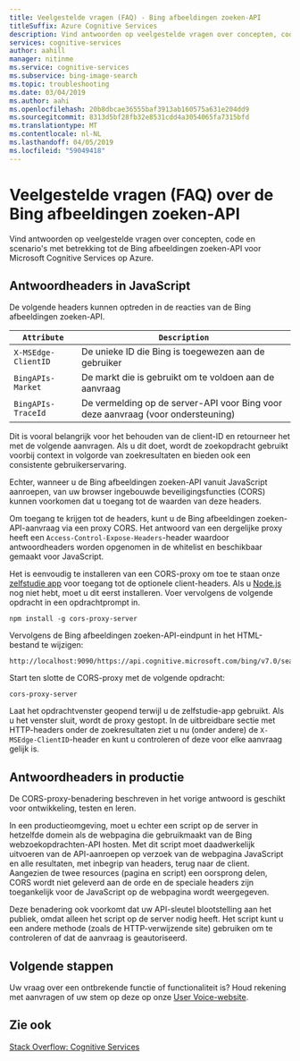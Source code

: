 ```yaml
---
title: Veelgestelde vragen (FAQ) - Bing afbeeldingen zoeken-API
titleSuffix: Azure Cognitive Services
description: Vind antwoorden op veelgestelde vragen over concepten, code en scenario's met betrekking tot de Bing afbeeldingen zoeken-API.
services: cognitive-services
author: aahill
manager: nitinme
ms.service: cognitive-services
ms.subservice: bing-image-search
ms.topic: troubleshooting
ms.date: 03/04/2019
ms.author: aahi
ms.openlocfilehash: 20b8dbcae36555baf3913ab160575a631e204dd9
ms.sourcegitcommit: 8313d5bf28fb32e8531cdd4a3054065fa7315bfd
ms.translationtype: MT
ms.contentlocale: nl-NL
ms.lasthandoff: 04/05/2019
ms.locfileid: "59049418"
---
```

# <a name="frequently-asked-questions-faq-about-the-bing-image-search-api"></a>Veelgestelde vragen (FAQ) over de Bing afbeeldingen zoeken-API

Vind antwoorden op veelgestelde vragen over concepten, code en scenario's met betrekking tot de Bing afbeeldingen zoeken-API voor Microsoft Cognitive Services op Azure.

## <a name="response-headers-in-javascript"></a>Antwoordheaders in JavaScript

De volgende headers kunnen optreden in de reacties van de Bing afbeeldingen zoeken-API.

| `Attribute`         | `Description` |
| ------------------- | ------------- |
| `X-MSEdge-ClientID` |De unieke ID die Bing is toegewezen aan de gebruiker |
| `BingAPIs-Market`   |De markt die is gebruikt om te voldoen aan de aanvraag |
| `BingAPIs-TraceId`  |De vermelding op de server-API voor Bing voor deze aanvraag (voor ondersteuning) |

Dit is vooral belangrijk voor het behouden van de client-ID en retourneer het met de volgende aanvragen. Als u dit doet, wordt de zoekopdracht gebruikt voorbij context in volgorde van zoekresultaten en bieden ook een consistente gebruikerservaring.

Echter, wanneer u de Bing afbeeldingen zoeken-API vanuit JavaScript aanroepen, van uw browser ingebouwde beveiligingsfuncties (CORS) kunnen voorkomen dat u toegang tot de waarden van deze headers.

Om toegang te krijgen tot de headers, kunt u de Bing afbeeldingen zoeken-API-aanvraag via een proxy CORS. Het antwoord van een dergelijke proxy heeft een `Access-Control-Expose-Headers`-header waardoor antwoordheaders worden opgenomen in de whitelist en beschikbaar gemaakt voor JavaScript.

Het is eenvoudig te installeren van een CORS-proxy om toe te staan onze [zelfstudie app](tutorial-bing-image-search-single-page-app.md) voor toegang tot de optionele client-headers. Als u [Node.js](https://nodejs.org/en/download/) nog niet hebt, moet u dit eerst installeren. Voer vervolgens de volgende opdracht in een opdrachtprompt in.

    npm install -g cors-proxy-server

Vervolgens de Bing afbeeldingen zoeken-API-eindpunt in het HTML-bestand te wijzigen:

    http://localhost:9090/https://api.cognitive.microsoft.com/bing/v7.0/search

Start ten slotte de CORS-proxy met de volgende opdracht:

    cors-proxy-server

Laat het opdrachtvenster geopend terwijl u de zelfstudie-app gebruikt. Als u het venster sluit, wordt de proxy gestopt. In de uitbreidbare sectie met HTTP-headers onder de zoekresultaten ziet u nu (onder andere) de `X-MSEdge-ClientID`-header en kunt u controleren of deze voor elke aanvraag gelijk is.

## <a name="response-headers-in-production"></a>Antwoordheaders in productie

De CORS-proxy-benadering beschreven in het vorige antwoord is geschikt voor ontwikkeling, testen en leren.

In een productieomgeving, moet u echter een script op de server in hetzelfde domein als de webpagina die gebruikmaakt van de Bing webzoekopdrachten-API hosten. Met dit script moet daadwerkelijk uitvoeren van de API-aanroepen op verzoek van de webpagina JavaScript en alle resultaten, met inbegrip van headers, terug naar de client. Aangezien de twee resources (pagina en script) een oorsprong delen, CORS wordt niet geleverd aan de orde en de speciale headers zijn toegankelijk voor de JavaScript op de webpagina wordt weergegeven.

Deze benadering ook voorkomt dat uw API-sleutel blootstelling aan het publiek, omdat alleen het script op de server nodig heeft. Het script kunt u een andere methode (zoals de HTTP-verwijzende site) gebruiken om te controleren of dat de aanvraag is geautoriseerd.

## <a name="next-steps"></a>Volgende stappen

Uw vraag over een ontbrekende functie of functionaliteit is? Houd rekening met aanvragen of uw stem op deze op onze [User Voice-website](https://cognitive.uservoice.com/forums/555907-bing-search).

## <a name="see-also"></a>Zie ook

 [Stack Overflow: Cognitive Services](https://stackoverflow.com/questions/tagged/bing-api)
